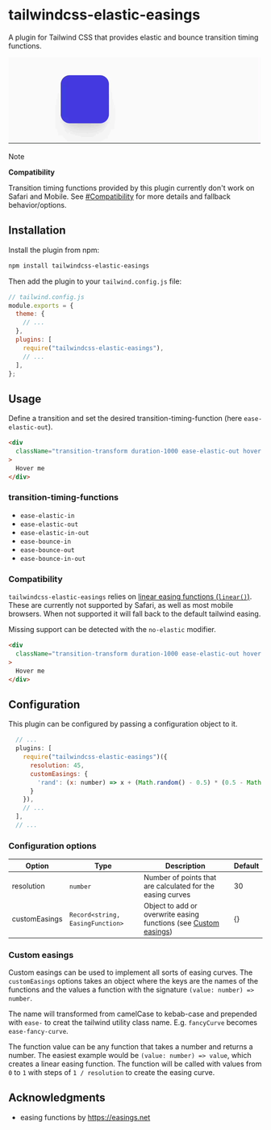# tailwindcss-elastic-easings

A plugin for Tailwind CSS that provides elastic and bounce transition timing functions.

![Elastic horizontal translate](./translate-elastic-out.gif)

> [!NOTE]
>
> **Compatibility**
>
> Transition timing functions provided by this plugin currently don't work on Safari and Mobile.
> See [#Compatibility](#Compatibility) for more details and fallback behavior/options.

## Installation

Install the plugin from npm:

```sh
npm install tailwindcss-elastic-easings
```

Then add the plugin to your `tailwind.config.js` file:

```js
// tailwind.config.js
module.exports = {
  theme: {
    // ...
  },
  plugins: [
    require("tailwindcss-elastic-easings"),
    // ...
  ],
};
```

## Usage

Define a transition and set the desired transition-timing-function (here `ease-elastic-out`).

```html
<div
  className="transition-transform duration-1000 ease-elastic-out hover:translate-x-8"
>
  Hover me
</div>
```

### transition-timing-functions

- `ease-elastic-in`
- `ease-elastic-out`
- `ease-elastic-in-out`
- `ease-bounce-in`
- `ease-bounce-out`
- `ease-bounce-in-out`

### Compatibility

`tailwindcss-elastic-easings` relies on [linear easing functions (`linear()`)](https://developer.mozilla.org/en-US/docs/Web/CSS/easing-function#linear_easing_function).
These are currently not supported by Safari, as well as most mobile browsers. When not supported it will fall back to the default tailwind easing.

Missing support can be detected with the `no-elastic` modifier.

```html
<div
  className="transition-transform duration-1000 ease-elastic-out hover:translate-x-8 no-elastic:ease-in-out"
>
  Hover me
</div>
```

## Configuration

This plugin can be configured by passing a configuration object to it.

```js
  // ...
  plugins: [
    require("tailwindcss-elastic-easings")({
      resolution: 45,
      customEasings: {
        'rand': (x: number) => x + (Math.random() - 0.5) * (0.5 - Math.abs(x - 0.5)),
      }
    }),
    // ...
  ],
  // ...
```

### Configuration options

| Option        | Type                             | Description                                                                         | Default |
| ------------- | -------------------------------- | ----------------------------------------------------------------------------------- | ------- |
| resolution    | `number`                         | Number of points that are calculated for the easing curves                          | 30      |
| customEasings | `Record<string, EasingFunction>` | Object to add or overwrite easing functions (see [Custom easings](#custom-easings)) | {}      |

### Custom easings

Custom easings can be used to implement all sorts of easing curves.
The `customEasings` options takes an object where the keys are the names of the functions and the values a function with the signature `(value: number) => number`.

The name will transformed from camelCase to kebab-case and prepended with `ease-` to creat the tailwind utility class name.
E.g. `fancyCurve` becomes `ease-fancy-curve`.

The function value can be any function that takes a number and returns a number.
The easiest example would be `(value: number) => value`, which creates a linear easing function.
The function will be called with values from `0` to `1` with steps of `1 / resolution` to create the easing curve.

## Acknowledgments

- easing functions by https://easings.net
